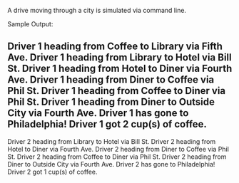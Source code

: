 A drive moving through a city is simulated via command line. 

Sample Output:

Driver 1 heading from Coffee to Library via Fifth Ave.
Driver 1 heading from Library to Hotel via Bill St.
Driver 1 heading from Hotel to Diner via Fourth Ave.
Driver 1 heading from Diner to Coffee via Phil St.
Driver 1 heading from Coffee to Diner via Phil St.
Driver 1 heading from Diner to Outside City via Fourth Ave.
Driver 1 has gone to Philadelphia!
Driver 1 got 2 cup(s) of coffee.
-----
Driver 2 heading from Library to Hotel via Bill St.
Driver 2 heading from Hotel to Diner via Fourth Ave.
Driver 2 heading from Diner to Coffee via Phil St.
Driver 2 heading from Coffee to Diner via Phil St.
Driver 2 heading from Diner to Outside City via Fourth Ave.
Driver 2 has gone to Philadelphia!
Driver 2 got 1 cup(s) of coffee.

